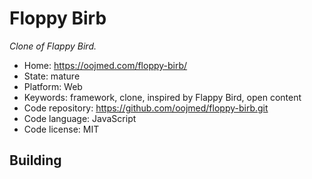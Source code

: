 # Floppy Birb

_Clone of Flappy Bird._

- Home: https://oojmed.com/floppy-birb/
- State: mature
- Platform: Web
- Keywords: framework, clone, inspired by Flappy Bird, open content
- Code repository: https://github.com/oojmed/floppy-birb.git
- Code language: JavaScript
- Code license: MIT

## Building
